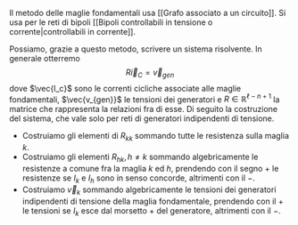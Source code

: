 Il metodo delle maglie fondamentali usa [[Grafo associato a un circuito]].
Si usa per le reti di bipoli [[Bipoli controllabili in tensione o corrente|controllabili in corrente]].

Possiamo, grazie a questo metodo, scrivere un sistema risolvente.
In generale otterremo $$R\vec{i}_{C}=\vec{v}_{gen}$$
dove $\vec{I_c}$ sono le correnti cicliche associate alle maglie fondamentali, $\vec{v_{gen}}$ le tensioni dei generatori e $R\in \mathbb{R}^{\ell -n+1}$ la matrice che rappresenta la relazioni fra di esse.
Di seguito la costruzione del sistema, che vale solo per reti di generatori indipendenti di tensione.
- Costruiamo gli elementi di $R_{kk}$ sommando tutte le resistenza sulla maglia $k$.
- Costruiamo gli elementi $R_{hk}, h\not = k$ sommando algebricamente le resistenze a comune fra la maglia $k$ ed $h$, prendendo con il segno $+$ le resistenze se $I_{k}$ e $I_{h}$ sono in senso concorde, altrimenti con il $-$.
- Costruiamo $\vec{v}_{k}$ sommando algebricamente le tensioni dei generatori indipendenti di tensione della maglia fondamentale, prendendo con il $+$ le tensioni se $I_{k}$ esce dal morsetto $+$ del generatore, altrimenti con il $-$.



